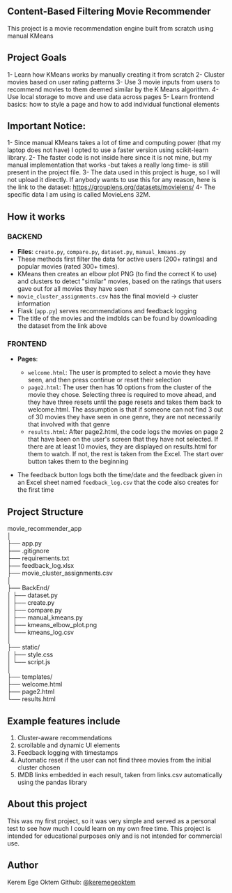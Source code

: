 ## Content-Based Filtering Movie Recommender 

This project is a movie recommendation engine built from scratch using manual KMeans

## Project Goals
1- Learn how KMeans works by manually creating it from scratch
2- Cluster movies based on user rating patterns
3- Use 3 movie inputs from users to recommend movies to them deemed similar by the K Means algorithm.
4- Use local storage to move and use data across pages
5- Learn frontend basics: how to style a page and how to add individual functional elements

## Important Notice:
1- Since manual KMeans takes a lot of time and computing power (that my laptop does not have) I opted to use a faster version using scikit-learn library.
2- The faster code is not inside here since it is not mine, but my manual implementation that works -but takes a really long time- is still present in the project file.
3- The data used in this project is huge, so I will not upload it directly. If anybody wants to use this for any reason, here is the link to the dataset: https://grouplens.org/datasets/movielens/
4- The specific data I am using is called MovieLens 32M. 

## How it works
### BACKEND
- **Files**: `create.py`, `compare.py`, `dataset.py`, `manual_kmeans.py`  
- These methods first filter the data for active users (200+ ratings) and popular movies (rated 300+ times).  
- KMeans then creates an elbow plot PNG (to find the correct K to use) and clusters to detect "similar" movies, based on the ratings that users gave out for all movies they have seen  
- `movie_cluster_assignments.csv` has the final movieId → cluster information  
- Flask (`app.py`) serves recommendations and feedback logging  
- The title of the movies and the imdbIds can be found by downloading the dataset from the link above  

### FRONTEND
- **Pages**:  
  - `welcome.html`: The user is prompted to select a movie they have seen, and then press continue or reset their selection  
  - `page2.html`: The user then has 10 options from the cluster of the movie they chose. Selecting three is required to move ahead, and they have three resets until the page resets and takes them back to welcome.html. The assumption is that if someone can not find 3 out of 30 movies they have seen in one genre, they are not necessarily that involved with that genre  
  - `results.html`: After page2.html, the code logs the movies on page 2 that have been on the user's screen that they have not selected. If there are at least 10 movies, they are displayed on results.html for them to watch. If not, the rest is taken from the Excel. The start over button takes them to the beginning  

- The feedback button logs both the time/date and the feedback given in an Excel sheet named `feedback_log.csv` that the code also creates for the first time  

## Project Structure
movie_recommender_app  
│  
├── app.py  
├── .gitignore  
├── requirements.txt  
├── feedback_log.xlsx  
├── movie_cluster_assignments.csv  
│  
├── BackEnd/  
│   ├── dataset.py  
│   ├── create.py  
│   ├── compare.py  
│   ├── manual_kmeans.py  
│   ├── kmeans_elbow_plot.png  
│   └── kmeans_log.csv  
│  
├── static/  
│   ├── style.css  
│   └── script.js  
│  
├── templates/  
    ├── welcome.html  
    ├── page2.html  
    └── results.html 

## Example features include
1) Cluster-aware recommendations
2) scrollable and dynamic UI elements
3) Feedback logging with timestamps
4) Automatic reset if the user can not find three movies from the initial cluster chosen
5) IMDB links embedded in each result, taken from links.csv automatically using the pandas library

## About this project
This was my first project, so it was very simple and served as a personal test to see how much I could learn on my own free time. This project is intended for educational purposes only and is not intended for commercial use.

## Author
Kerem Ege Oktem
Github: [@keremegeoktem](https://github.com/keremegeoktem)
